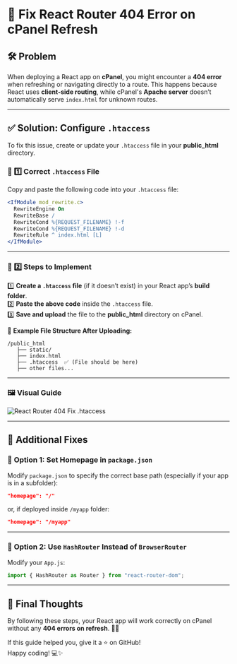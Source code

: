 # 🚀 Fix React Router 404 Error on cPanel Refresh

## 🛠️ Problem
When deploying a React app on **cPanel**, you might encounter a **404 error** when refreshing or navigating directly to a route. This happens because React uses **client-side routing**, while cPanel's **Apache server** doesn’t automatically serve `index.html` for unknown routes.

---

## ✅ Solution: Configure `.htaccess`
To fix this issue, create or update your `.htaccess` file in your **public_html** directory.

### 📌 **1️⃣ Correct `.htaccess` File**
Copy and paste the following code into your `.htaccess` file:

```apache
<IfModule mod_rewrite.c>
  RewriteEngine On
  RewriteBase /
  RewriteCond %{REQUEST_FILENAME} !-f
  RewriteCond %{REQUEST_FILENAME} !-d
  RewriteRule ^ index.html [L]
</IfModule>
```

---

### 📌 **2️⃣ Steps to Implement**
1️⃣ **Create a `.htaccess` file** (if it doesn’t exist) in your React app’s **build folder**.  
2️⃣ **Paste the above code** inside the `.htaccess` file.  
3️⃣ **Save and upload** the file to the **public_html** directory on cPanel.  

🔹 **Example File Structure After Uploading:**
```
/public_html
   ├── static/
   ├── index.html
   ├── .htaccess  ✅ (File should be here)
   ├── other files...
```

---

### 🖼️ **Visual Guide**
![React Router 404 Fix .htaccess](https://res.cloudinary.com/de8yddexc/image/upload/v1739184333/htaccess/qhkk0gymmvnkefbajdcp.png)

---

## 🎯 Additional Fixes
### 🔹 **Option 1: Set Homepage in `package.json`**
Modify `package.json` to specify the correct base path (especially if your app is in a subfolder):

```json
"homepage": "/"
```
or, if deployed inside `/myapp` folder:
```json
"homepage": "/myapp"
```

---

### 🔹 **Option 2: Use `HashRouter` Instead of `BrowserRouter`**
Modify your `App.js`:
```jsx
import { HashRouter as Router } from "react-router-dom";
```

---

## 🎉 **Final Thoughts**
By following these steps, your React app will work correctly on cPanel without any **404 errors on refresh**. 🚀🔥  

If this guide helped you, give it a ⭐ on GitHub!  
Happy coding! 💻✨